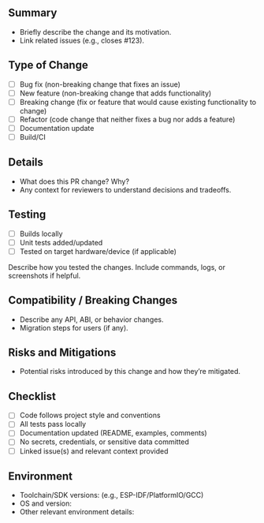 ## Summary

- Briefly describe the change and its motivation.
- Link related issues (e.g., closes #123).

## Type of Change

- [ ] Bug fix (non-breaking change that fixes an issue)
- [ ] New feature (non-breaking change that adds functionality)
- [ ] Breaking change (fix or feature that would cause existing functionality to change)
- [ ] Refactor (code change that neither fixes a bug nor adds a feature)
- [ ] Documentation update
- [ ] Build/CI

## Details

- What does this PR change? Why?
- Any context for reviewers to understand decisions and tradeoffs.

## Testing

- [ ] Builds locally
- [ ] Unit tests added/updated
- [ ] Tested on target hardware/device (if applicable)

Describe how you tested the changes. Include commands, logs, or screenshots if helpful.

## Compatibility / Breaking Changes

- Describe any API, ABI, or behavior changes.
- Migration steps for users (if any).

## Risks and Mitigations

- Potential risks introduced by this change and how they’re mitigated.

## Checklist

- [ ] Code follows project style and conventions
- [ ] All tests pass locally
- [ ] Documentation updated (README, examples, comments)
- [ ] No secrets, credentials, or sensitive data committed
- [ ] Linked issue(s) and relevant context provided

## Environment

- Toolchain/SDK versions: (e.g., ESP-IDF/PlatformIO/GCC)
- OS and version:
- Other relevant environment details:

